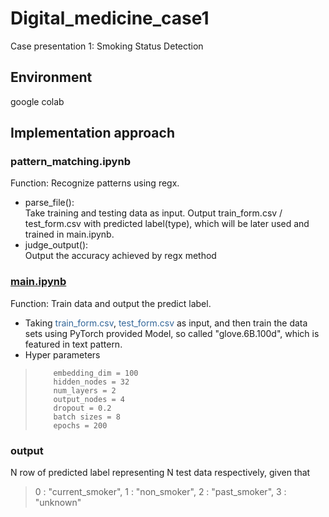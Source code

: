 # Digital_medicine_case1

Case presentation 1: Smoking Status Detection 
## Environment
google colab
## Implementation approach
### pattern_matching.ipynb
Function: Recognize patterns using regx.
* parse_file():<br>Take training and testing data as input. 
Output train_form.csv / test_form.csv with predicted label(type), which will be later used and trained in main.ipynb.
* judge_output():<br>Output the accuracy achieved by regx method 


### [main.ipynb](./main.ipynb) 
Function: Train data and output the predict label.
* Taking <font color=#336699>train_form.csv</font>, <font color=#336699>test_form.csv</font> as input, and then train the data sets using PyTorch provided Model, so called "glove.6B.100d", which is featured in text pattern.
* Hyper parameters
>         embedding_dim = 100
>         hidden_nodes = 32
>         num_layers = 2
>         output_nodes = 4
>         dropout = 0.2
>         batch sizes = 8
>         epochs = 200
### output

N row of predicted label representing N test data respectively, given that
>  0 : "current_smoker", 1 : "non_smoker", 2 : "past_smoker", 3 : "unknown"
